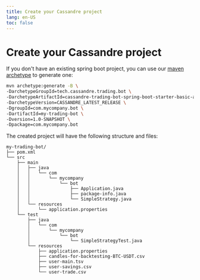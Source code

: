 ```yaml
---
title: Create your Cassandre project
lang: en-US
toc: false
---
```


# Create your Cassandre project
If you don't have an existing spring boot project, you can use our [maven archetype](https://search.maven.org/search?q=a:cassandre-trading-bot-spring-boot-starter-basic-archetype) to generate one:
```bash
mvn archetype:generate -B \
-DarchetypeGroupId=tech.cassandre.trading.bot \
-DarchetypeArtifactId=cassandre-trading-bot-spring-boot-starter-basic-archetype \
-DarchetypeVersion=CASSANDRE_LATEST_RELEASE \
-DgroupId=com.mycompany.bot \
-DartifactId=my-trading-bot \
-Dversion=1.0-SNAPSHOT \
-Dpackage=com.mycompany.bot
```
The created project will have the following structure and files:
```
my-trading-bot/
├── pom.xml
└── src
    ├── main
    │   ├── java
    │   │   └── com
    │   │       └── mycompany
    │   │           └── bot
    │   │               ├── Application.java
    │   │               ├── package-info.java
    │   │               └── SimpleStrategy.java
    │   └── resources
    │       └── application.properties
    └── test
        ├── java
        │   └── com
        │       └── mycompany
        │           └── bot
        │               └── SimpleStrategyTest.java
        └── resources
            ├── application.properties
            ├── candles-for-backtesting-BTC-USDT.csv
            ├── user-main.tsv
            ├── user-savings.csv
            └── user-trade.csv

```